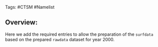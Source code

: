 Tags: #CTSM #Namelist  

## Overview:
Here we add the required entries to allow the preparation of the `surfdata` based on the prepared `rawdata` dataset for year 2000. 